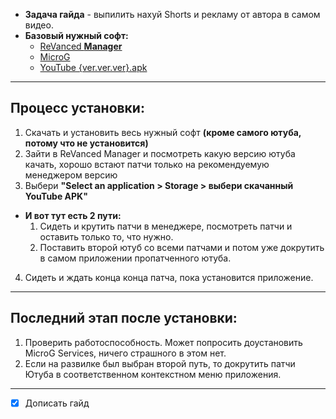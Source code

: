 - **Задача гайда** - выпилить нахуй Shorts и рекламу от автора в самом видео.
- **Базовый нужный софт:**
    - [ReVanced **Manager**](https://revanced.to/manager/)
    - [MicroG](https://github.com/TeamVanced/VancedMicroG/releases)
    - [YouTube {ver.ver.ver}.apk](https://www.apkmirror.com/?post_type=app_release&searchtype=apk&bundles%5B%5D=apkm_bundles&bundles%5B%5D=apk_files&s=youtube)
****
## Процесс установки:
1. Скачать и установить весь нужный софт **(кроме самого ютуба, потому что не установится)**
2. Зайти в ReVanced Manager и посмотреть какую версию ютуба качать, хорошо встают патчи только на рекомендуемую менеджером версию
3. Выбери **"Select an application > Storage > выбери скачанный YouTube APK"**

- **И вот тут есть 2 пути:**
	1. Сидеть и крутить патчи в менеджере, посмотреть патчи и оставить только то, что нужно.
	2. Поставить второй ютуб со всеми патчами и потом уже докрутить в самом приложении пропатченного ютуба.

4. Сидеть и ждать конца конца патча, пока установится приложение.
****
## Последний этап после установки:
1. Проверить работоспособность. Может попросить доустановить MicroG Services, ничего страшного в этом нет.
2. Если на развилке был выбран второй путь, то докрутить патчи Ютуба в соответственном контекстном меню приложения.
****
- [x] Дописать гайд
